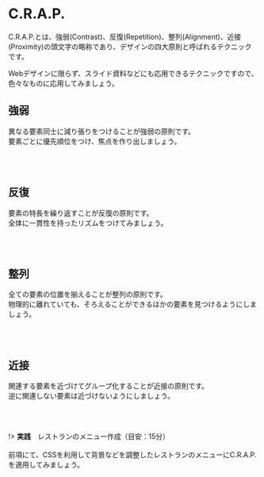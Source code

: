 C.R.A.P.
===

C.R.A.P.とは、強弱(Contrast)、反復(Repetition)、整列(Alignment)、近接(Proximity)の頭文字の略称であり、デザインの四大原則と呼ばれるテクニックです。

Webデザインに限らず、スライド資料などにも応用できるテクニックですので、色々なものに応用してみましょう。


## 強弱

異なる要素同士に減り張りをつけることが強弱の原則です。<br>
要素ごとに優先順位をつけ、焦点を作り出しましょう。

<br><object type="image/svg+xml" data="svg\color_contrast.svg"></object><br>


## 反復

要素の特長を繰り返すことが反復の原則です。<br>
全体に一貫性を持ったリズムをつけてみましょう。

<br><object type="image/svg+xml" data="svg\color_repetition.svg"></object><br>


## 整列

全ての要素の位置を揃えることが整列の原則です。<br>
物理的に離れていても、そろえることができるほかの要素を見つけるようにしましょう。

<br><object type="image/svg+xml" data="svg\color_alignment.svg"></object><br>


## 近接

関連する要素を近づけてグループ化することが近接の原則です。<br>
逆に関連しない要素は近づけないようにしましょう。

<br><object type="image/svg+xml" data="svg\color_proximity.svg"></object><br>


!> **実践**　レストランのメニュー作成（目安：15分）<br><br>
前項にて、CSSを利用して背景などを調整したレストランのメニューにC.R.A.P.を適用してみましょう。
